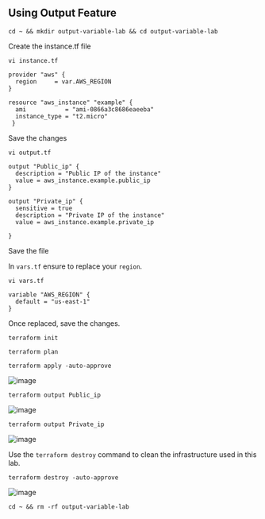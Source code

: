 ## Using Output Feature 

```
cd ~ && mkdir output-variable-lab && cd output-variable-lab
```
Create the instance.tf file
```
vi instance.tf
```
```
provider "aws" {
  region     = var.AWS_REGION
}

resource "aws_instance" "example" {
  ami           = "ami-0866a3c8686eaeeba"
  instance_type = "t2.micro"
 }
```
Save the changes
```
vi output.tf
```
```
output "Public_ip" {
  description = "Public IP of the instance"
  value = aws_instance.example.public_ip
}

output "Private_ip" {
  sensitive = true
  description = "Private IP of the instance"
  value = aws_instance.example.private_ip

}
```
Save the file

In `vars.tf` ensure to replace your `region`. 
```
vi vars.tf
```
```
variable "AWS_REGION" {
  default = "us-east-1"
}
```
Once replaced, save the changes.
```
terraform init
```
```
terraform plan
```
```
terraform apply -auto-approve
```
![image](https://github.com/user-attachments/assets/be203935-9e47-4c0f-96fe-6a06a2781ee4)

```
terraform output Public_ip
```
![image](https://github.com/user-attachments/assets/47a6da01-a155-40ed-a31f-5af3199eacfa)

```
terraform output Private_ip
```
![image](https://github.com/user-attachments/assets/fbd09a05-c7ca-4f7c-992d-83e1bbcaa11b)

Use the `terraform destroy` command to clean the infrastructure used in this lab.
```
terraform destroy -auto-approve
```
![image](https://github.com/user-attachments/assets/20d3af1b-1de7-48e7-bd61-f70127eacce7)

```
cd ~ && rm -rf output-variable-lab
```

